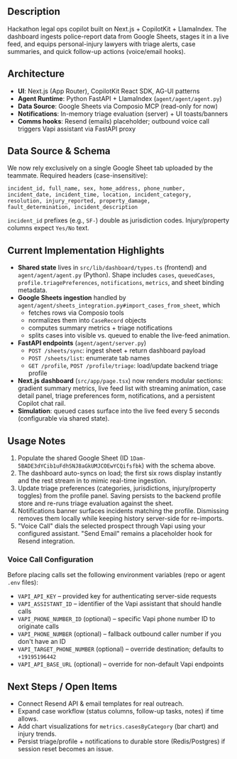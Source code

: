 ## Description

Hackathon legal ops copilot built on Next.js + CopilotKit + LlamaIndex. The dashboard ingests police-report data from Google Sheets, stages it in a live feed, and equips personal-injury lawyers with triage alerts, case summaries, and quick follow-up actions (voice/email hooks).

## Architecture

- **UI**: Next.js (App Router), CopilotKit React SDK, AG-UI patterns
- **Agent Runtime**: Python FastAPI + LlamaIndex (`agent/agent/agent.py`)
- **Data Source**: Google Sheets via Composio MCP (read-only for now)
- **Notifications**: In-memory triage evaluation (server) + UI toasts/banners
- **Comms hooks**: Resend (emails) placeholder; outbound voice call triggers Vapi assistant via FastAPI proxy

## Data Source & Schema

We now rely exclusively on a single Google Sheet tab uploaded by the teammate. Required headers (case-insensitive):

```
incident_id, full_name, sex, home_address, phone_number,
incident_date, incident_time, location, incident_category,
resolution, injury_reported, property_damage,
fault_determination, incident_description
```

`incident_id` prefixes (e.g., `SF-`) double as jurisdiction codes. Injury/property columns expect `Yes/No` text.

## Current Implementation Highlights

- **Shared state** lives in `src/lib/dashboard/types.ts` (frontend) and `agent/agent/agent.py` (Python). Shape includes `cases`, `queuedCases`, `profile.triagePreferences`, `notifications`, `metrics`, and sheet binding metadata.
- **Google Sheets ingestion** handled by `agent/agent/sheets_integration.py#import_cases_from_sheet`, which
  - fetches rows via Composio tools
  - normalizes them into `CaseRecord` objects
  - computes summary metrics + triage notifications
  - splits cases into visible vs. queued to enable the live-feed animation.
- **FastAPI endpoints** (`agent/agent/server.py`)
  - `POST /sheets/sync`: ingest sheet + return dashboard payload
  - `POST /sheets/list`: enumerate tab names
  - `GET /profile`, `POST /profile/triage`: load/update backend triage profile
- **Next.js dashboard** (`src/app/page.tsx`) now renders modular sections: gradient summary metrics, live feed list with streaming animation, case detail panel, triage preferences form, notifications, and a persistent Copilot chat rail.
- **Simulation**: queued cases surface into the live feed every 5 seconds (configurable via shared state).

## Usage Notes

1. Populate the shared Google Sheet (ID `1Dam-5BADE3dYCib1uFdhSNJ8aGkUMJCOEwYCQifsfbk`) with the schema above.
2. The dashboard auto-syncs on load; the first six rows display instantly and the rest stream in to mimic real-time ingestion.
3. Update triage preferences (categories, jurisdictions, injury/property toggles) from the profile panel. Saving persists to the backend profile store and re-runs triage evaluation against the sheet.
4. Notifications banner surfaces incidents matching the profile. Dismissing removes them locally while keeping history server-side for re-imports.
5. "Voice Call" dials the selected prospect through Vapi using your configured assistant. "Send Email" remains a placeholder hook for Resend integration.

### Voice Call Configuration

Before placing calls set the following environment variables (repo or agent `.env` files):

- `VAPI_API_KEY` – provided key for authenticating server-side requests
- `VAPI_ASSISTANT_ID` – identifier of the Vapi assistant that should handle calls
- `VAPI_PHONE_NUMBER_ID` (optional) – specific Vapi phone number ID to originate calls
- `VAPI_PHONE_NUMBER` (optional) – fallback outbound caller number if you don't have an ID
- `VAPI_TARGET_PHONE_NUMBER` (optional) – override destination; defaults to `+19195196442`
- `VAPI_API_BASE_URL` (optional) – override for non-default Vapi endpoints

## Next Steps / Open Items

- Connect Resend API & email templates for real outreach.
- Expand case workflow (status columns, follow-up tasks, notes) if time allows.
- Add chart visualizations for `metrics.casesByCategory` (bar chart) and injury trends.
- Persist triage/profile + notifications to durable store (Redis/Postgres) if session reset becomes an issue.
